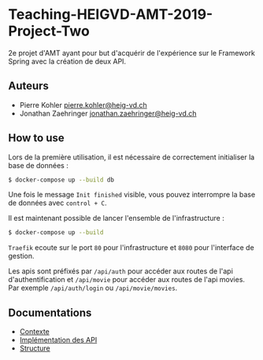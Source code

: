 # Teaching-HEIGVD-AMT-2019-Project-Two

2e projet d'AMT ayant pour but d'acquérir de l'expérience sur le Framework Spring avec la création de deux API.

## Auteurs

- Pierre Kohler <pierre.kohler@heig-vd.ch>
- Jonathan Zaehringer <jonathan.zaehringer@heig-vd.ch>

## How to use

Lors de la première utilisation, il est nécessaire de correctement initialiser la base de données :
```bash
$ docker-compose up --build db
```

Une fois le message `Init finished` visible, vous pouvez interrompre la base de données avec `control + C`.

Il est maintenant possible de lancer l'ensemble de l'infrastructure :
```bash
$ docker-compose up --build
```

`Traefik` ecoute sur le port `80` pour l'infrastructure et `8080` pour l'interface de gestion.

Les apis sont préfixés par `/api/auth` pour accéder aux routes de l'api d'authentification et `/api/movie` pour accéder aux routes de l'api movies.
Par exemple `/api/auth/login` ou `/api/movie/movies`.

## Documentations

- [Contexte](docs/domain.md)
- [Implémentation des API](docs/api.md)
- [Structure](docs/struct.md)


